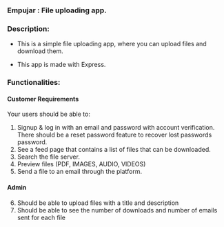 ### Empujar : File uploading app.

### Description:

-  This is a simple file uploading app, where you can upload files and download them.

-  This app is made with Express.

### Functionalities:

#### Customer Requirements

Your users should be able to:

1. Signup & log in with an email and password with account verification. There should be a reset password feature to recover lost passwords password.
2. See a feed page that contains a list of files that can be downloaded.
3. Search the file server.
4. Preview files (PDF, IMAGES, AUDIO, VIDEOS)
5. Send a file to an email through the platform.

#### Admin

6. Should be able to upload files with a title and description
7. Should be able to see the number of downloads and number of emails sent for each file
